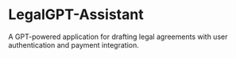 # LegalGPT-Assistant
A GPT-powered application for drafting legal agreements with user authentication and payment integration.
